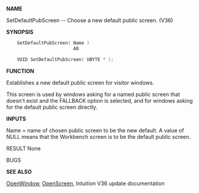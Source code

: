 
**NAME**

SetDefaultPubScreen -- Choose a new default public screen. (V36)

**SYNOPSIS**

```c
    SetDefaultPubScreen( Name )
                         A0

    VOID SetDefaultPubScreen( UBYTE * );

```
**FUNCTION**

Establishes a new default public screen for visitor windows.

This screen is used by windows asking for a named public screen
that doesn't exist and the FALLBACK option is selected, and for
windows asking for the default public screen directly.

**INPUTS**

Name = name of chosen public screen to be the new default.
A value of NULL means that the Workbench screen is to
be the default public screen.

RESULT
None

BUGS

**SEE ALSO**

[OpenWindow](OpenWindow), [OpenScreen](OpenScreen), Intuition V36 update documentation
